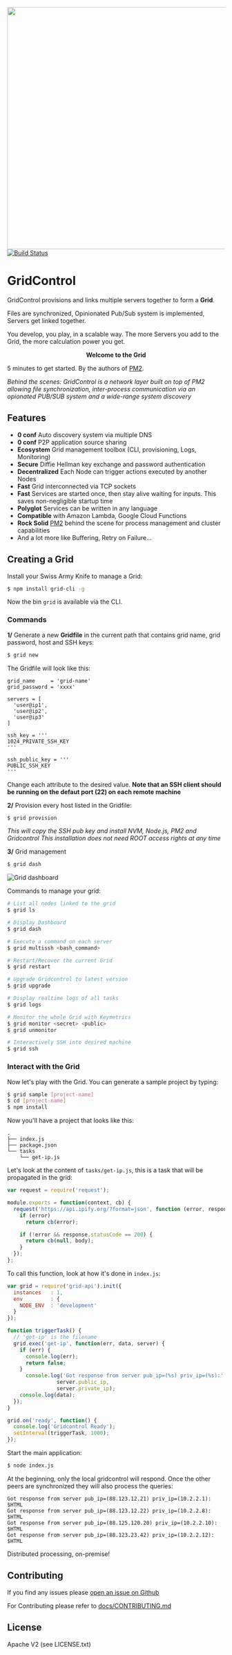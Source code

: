
<div align="center">
<img width=560px src="https://github.com/gridcontrol/gridcontrol/raw/master/logo2.png">
</div>

<a href="https://travis-ci.org/gridcontrol/gridcontrol">
  <img src="https://travis-ci.org/gridcontrol/gridcontrol.svg?branch=master" alt="Build Status"/>
</a>

# GridControl

GridControl provisions and links multiple servers together to form a **Grid**.

Files are synchronized, Opinionated Pub/Sub system is implemented, Servers get linked together.

You develop, you play, in a scalable way. The more Servers you add to the Grid, the more calculation power you get.

<div align="center">
<b>Welcome to the Grid</b>
<br/>
</div>

5 minutes to get started. By the authors of [PM2](https://github.com/Unitech/pm2).

*Behind the scenes: GridControl is a network layer built on top of PM2 allowing file synchronization, inter-process communication via an opionated PUB/SUB system and a wide-range system discovery*

## Features

- **0 conf** Auto discovery system via multiple DNS
- **0 conf** P2P application source sharing
- **Ecosystem** Grid management toolbox (CLI, provisioning, Logs, Monitoring)
- **Secure** Diffie Hellman key exchange and password authentication
- **Decentralized** Each Node can trigger actions executed by another Nodes
- **Fast** Grid interconnected via TCP sockets
- **Fast** Services are started once, then stay alive waiting for inputs. This saves non-negligible startup time
- **Polyglot** Services can be written in any language
- **Compatible** with Amazon Lambda, Google Cloud Functions
- **Rock Solid** [PM2](https://github.com/Unitech/pm2) behind the scene for process management and cluster capabilities
- And a lot more like Buffering, Retry on Failure...

## Creating a Grid

Install your Swiss Army Knife to manage a Grid:

```bash
$ npm install grid-cli -g
```

Now the bin `grid` is available via the CLI.

### Commands

**1/** Generate a new **Gridfile** in the current path that contains grid name, grid password, host and SSH keys:

```bash
$ grid new
```

The Gridfile will look like this:

```
grid_name     = 'grid-name'
grid_password = 'xxxx'

servers = [
  'user@ip1',
  'user@ip2',
  'user@ip3'
]

ssh_key = '''
1024_PRIVATE_SSH_KEY
'''

ssh_public_key = '''
PUBLIC_SSH_KEY
'''
```

Change each attribute to the desired value.
**Note that an SSH client should be running on the defaut port (22) on each remote machine**

**2/** Provision every host listed in the Gridfile:

```bash
$ grid provision
```

*This will copy the SSH pub key and install NVM, Node.js, PM2 and Gridcontrol*
*This installation does not need ROOT access rights at any time*

**3/** Grid management

```bash
$ grid dash
```

![Grid dashboard](https://github.com/gridcontrol/gridcontrol/blob/master/docs/dashboard.png)

Commands to manage your grid:

```bash
# List all nodes linked to the grid
$ grid ls

# Display Dashboard
$ grid dash

# Execute a command on each server
$ grid multissh <bash_command>

# Restart/Recover the current Grid
$ grid restart

# Upgrade Gridcontrol to latest version
$ grid upgrade

# Display realtime logs of all tasks
$ grid logs

# Monitor the whole Grid with Keymetrics
$ grid monitor <secret> <public>
$ grid unmonitor

# Interactively SSH into desired machine
$ grid ssh
```

### Interact with the Grid

Now let's play with the Grid.
You can generate a sample project by typing:

```bash
$ grid sample [project-name]
$ cd [project-name]
$ npm install
```

Now you'll have a project that looks like this:

```
.
├── index.js
├── package.json
└── tasks
    └── get-ip.js
```

Let's look at the content of `tasks/get-ip.js`, this is a task that will be propagated in the grid:

```javascript
var request = require('request');

module.exports = function(context, cb) {
  request('https://api.ipify.org/?format=json', function (error, response, body) {
    if (error)
      return cb(error);

    if (!error && response.statusCode == 200) {
      return cb(null, body);
    }
  });
};
```

To call this function, look at how it's done in `index.js`:

```javascript
var grid = require('grid-api').init({
  instances   : 1,
  env         : {
    NODE_ENV  : 'development'
  }
});

function triggerTask() {
  // 'get-ip' is the filename
  grid.exec('get-ip', function(err, data, server) {
    if (err) {
      console.log(err);
      return false;
    }
	  console.log('Got response from server pub_ip=(%s) priv_ip=(%s):',
                server.public_ip,
                server.private_ip);
    console.log(data);
  });
}

grid.on('ready', function() {
  console.log('Gridcontrol Ready');
  setInterval(triggerTask, 1000);
});

```

Start the main application:

```bash
$ node index.js
```

At the beginning, only the local gridcontrol will respond. Once the other peers are synchronized they will also process the queries:

```
Got response from server pub_ip=(88.123.12.21) priv_ip=(10.2.2.1):
$HTML
Got response from server pub_ip=(88.123.12.22) priv_ip=(10.2.2.8):
$HTML
Got response from server pub_ip=(88.125.120.20) priv_ip=(10.2.2.10):
$HTML
Got response from server pub_ip=(88.123.23.42) priv_ip=(10.2.2.12):
$HTML
```

Distributed processing, on-premise!

## Contributing

If you find any issues please [open an issue on Github](https://github.com/gridcontrol/gridcontrol/issues)

For Contributing please refer to [docs/CONTRIBUTING.md](docs/CONTRIBUTING.md)

## License

Apache V2 (see LICENSE.txt)
